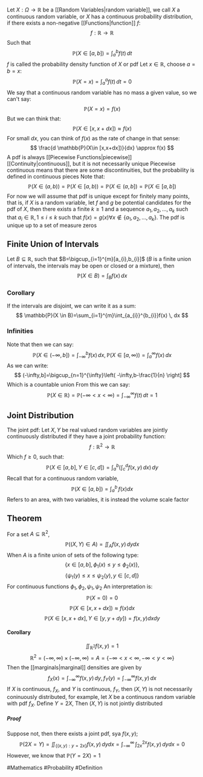 Let $X:\Omega\to \mathbb{R}$ be a [[Random Variables|random variable]], we call $X$ a continuous random variable, or $X$ has a continuous probability distribution, if there exists a non-negative [[Functions|function]] $f$:
$$
f:\mathbb{R}\to \mathbb{R}
$$
Such that
$$
\mathbb{P}(X \in [a,b])=\int ^{b}_{a} f(t) \, dt 
$$
$f$ is called the probability density function of $X$ or pdf
Let $x \in\mathbb{R}$, choose $a=b=x$:
$$
\mathbb{P}(X=x)=\int _{a}^{a}f(t) \, dt =0
$$
We say that a continuous random variable has no mass a given value, so we can't say:
$$
\mathbb{P}(X=x)=f(x)
$$ But we can think that:
$$
\mathbb{P}(X \in [x,x+dx])\approx f(x)
$$
For small $dx$, you can think of $f(x)$ as the rate of change in that sense:
$$
\frac{d \mathbb{P}(X\in [x,x+dx])}{dx} \approx f(x)
$$
A pdf is always [[Piecewise Functions|piecewise]] [[Continuity|continuous]], but it is not necessarily unique
Piecewise continuous means that there are some discontinuities, but the probability is defined in continuous pieces
Note that:
$$
\mathbb{P}(X \in (a,b))=\mathbb{P}(X \in [a,b))=\mathbb{P}(X\in (a,b])=\mathbb{P}(X \in [a,b])
$$
For now we will assume that pdf is unique except for finitely many points, that is, if $X$ is a random variable, let $f$ and $g$ be potential candidates for the pdf of $X$, then there exists a finite $k\geq 1$ and a sequence $a_{1},a_{2},\dots ,a_{k}$ such that $a_{i}\in\mathbb{R},1\leq i\leq k$ such that $f(x)=g(x)\forall x\not\in\{ a_{1},a_{2},\dots ,a_{k} \}$. The pdf is unique up to a set of measure zeros
## Finite Union of Intervals
Let $B\subseteq \mathbb{R}$, such that $B=\bigcup_{i=1}^{m}[a_{i},b_{i}]$ ($B$ is a finite union of intervals, the intervals may be open or closed or a mixture), then 
$$
\mathbb{P}(X \in B)=\int _{B}f(x) \, dx 
$$
### Corollary
If the intervals are disjoint, we can write it as a sum:
$$
        \mathbb{P}(X \in B)=\sum_{i=1}^{m}\int_{a_{i}}^{b_{i}}f(x)  \, dx 
$$
### Infinities
Note that then we can say:
$$
\mathbb{P}( X \in (-\infty,b])=\int _{-\infty}^{b}f(x) \, dx ,\mathbb{P}(X \in [a,\infty) )=\int _{a}^{\infty}f(x) \, dx 
$$
As we can write:
$$
(-\infty,b]=\bigcup_{n=1}^{\infty}\left( -\infty,b-\frac{1}{n} \right]
$$
Which is a countable union
From this we can say:
$$
\mathbb{P}(X\in\mathbb{R})=\mathbb{P}(-\infty<x<\infty)=\int_{-\infty}^{\infty} f(t) \, dt =1
$$
## Joint Distribution
The joint pdf:
Let $X,Y$ be real valued random variables are jointly continuously distributed if they have a joint probability function:
$$
f:\mathbb{R}^{2}\to \mathbb{R}
$$
Which $f\geq 0$, such that:
$$
\mathbb{P}(X\in [a,b],Y\in [c,d])=\int _{a}^{b}\left( \int _{c}^{d} f(x,y) \, dx  \right) \, dy 
$$
Recall that for a continuous random variable,
$$
\mathbb{P}(X \in [a,b])=\int ^{b}_{a}  \, f(x)dx 
$$
Refers to an area, with two variables, it is instead the volume scale factor
## Theorem
For a set $A\subseteq \mathbb{R}^{2}$, 
$$
\mathbb{P}((X,Y)\in A)=\iint_{A}f(x,y)\,dydx
$$
When $A$ is a finite union of sets of the following type:
$$
\{ x\in [a,b],\phi_{1}(x)\leq y\leq\phi_{2}(x) \},
$$
$$
 \{\psi_{1}(y)\leq x\leq \psi_{2}(y),y\in [c,d] \}
$$
For continuous functions $\phi_{1},\phi_{2},\psi_{1},\psi_{2}$
An interpretation is:
$$
\mathbb{P}(X=0)=0
$$
$$
\mathbb{P}(X\in [x,x+dx])\approx f(x)dx
$$
$$
 \mathbb{P}(X \in [x,x+dx],Y \in [y,y+dy])=f(x,y)dxdy
$$
#### Corollary
$$
\iint_{\mathbb{R}^{2}}f(x,y)=1
$$
$$
\mathbb{R}^{2}=(-\infty,\infty)\times(-\infty ,\infty)=A=\{ -\infty<x<\infty ,-\infty<y<\infty \}
$$
Then the [[marginals|marginal]] densities are given by
$$
f_{X}(x)=\int_{-\infty}^{\infty} f(x,y) \, dy,f_{Y}(y)=\int_{-\infty}^{\infty} f(x,y) \, dx
$$
If $X$ is continuous, $f_{X}$, and $Y$ is continuous, $f_{Y}$, then $(X,Y)$ is not necessarily coninuously distributed, for example, let $X$ be a continuous random variable with pdf $f_{X}$. Define $Y=2X$, Then $(X,Y)$ is not jointly distributed
##### Proof
Suppose not, then there exists a joint pdf, sya $f(x,y)$;
$$
\mathbb{P}(2X=Y)=\iint_{\{ (x,y):y=2x \}}f(x,y)\,dydx=\int_{-\infty}^{\infty}  \,\int _{2x}^{2x}f(x,y) \, dy  dx =0
$$
However, we know that $\mathbb{P}(Y=2X)=1$



#Mathematics #Probability #Definition 